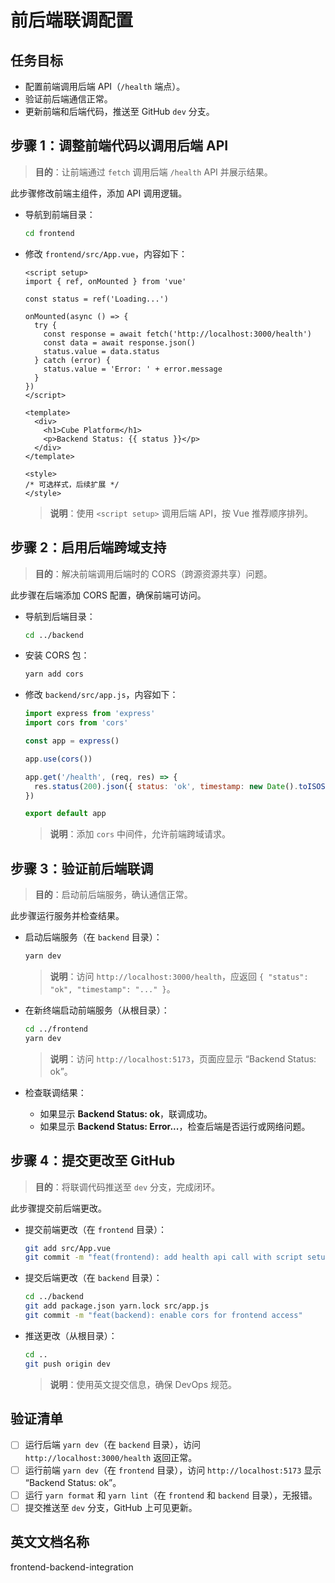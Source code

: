 # 前后端联调配置

## 任务目标

- 配置前端调用后端 API（`/health` 端点）。
- 验证前后端通信正常。
- 更新前端和后端代码，推送至 GitHub `dev` 分支。

## 步骤 1：调整前端代码以调用后端 API

> **目的**：让前端通过 `fetch` 调用后端 `/health` API 并展示结果。

此步骤修改前端主组件，添加 API 调用逻辑。

- 导航到前端目录：

  ```bash
  cd frontend
  ```

- 修改 `frontend/src/App.vue`，内容如下：

  ```vue
  <script setup>
  import { ref, onMounted } from 'vue'
  
  const status = ref('Loading...')
  
  onMounted(async () => {
    try {
      const response = await fetch('http://localhost:3000/health')
      const data = await response.json()
      status.value = data.status
    } catch (error) {
      status.value = 'Error: ' + error.message
    }
  })
  </script>
  
  <template>
    <div>
      <h1>Cube Platform</h1>
      <p>Backend Status: {{ status }}</p>
    </div>
  </template>
  
  <style>
  /* 可选样式，后续扩展 */
  </style>
  ```

  > **说明**：使用 `<script setup>` 调用后端 API，按 Vue 推荐顺序排列。

## 步骤 2：启用后端跨域支持

> **目的**：解决前端调用后端时的 CORS（跨源资源共享）问题。

此步骤在后端添加 CORS 配置，确保前端可访问。

- 导航到后端目录：

  ```bash
  cd ../backend
  ```

- 安装 CORS 包：

  ```bash
  yarn add cors
  ```

- 修改 `backend/src/app.js`，内容如下：

  ```javascript
  import express from 'express'
  import cors from 'cors'
  
  const app = express()
  
  app.use(cors())
  
  app.get('/health', (req, res) => {
    res.status(200).json({ status: 'ok', timestamp: new Date().toISOString() })
  })
  
  export default app
  ```

  > **说明**：添加 `cors` 中间件，允许前端跨域请求。

## 步骤 3：验证前后端联调

> **目的**：启动前后端服务，确认通信正常。

此步骤运行服务并检查结果。

- 启动后端服务（在 `backend` 目录）：

  ```bash
  yarn dev
  ```

  > **说明**：访问 `http://localhost:3000/health`，应返回 `{ "status": "ok", "timestamp": "..." }`。

- 在新终端启动前端服务（从根目录）：

  ```bash
  cd ../frontend
  yarn dev
  ```

  > **说明**：访问 `http://localhost:5173`，页面应显示 “Backend Status: ok”。

- 检查联调结果：
  - 如果显示 **Backend Status: ok**，联调成功。
  - 如果显示 **Backend Status: Error...**，检查后端是否运行或网络问题。

## 步骤 4：提交更改至 GitHub

> **目的**：将联调代码推送至 `dev` 分支，完成闭环。

此步骤提交前后端更改。

- 提交前端更改（在 `frontend` 目录）：

  ```bash
  git add src/App.vue
  git commit -m "feat(frontend): add health api call with script setup"
  ```

- 提交后端更改（在 `backend` 目录）：

  ```bash
  cd ../backend
  git add package.json yarn.lock src/app.js
  git commit -m "feat(backend): enable cors for frontend access"
  ```

- 推送更改（从根目录）：

  ```bash
  cd ..
  git push origin dev
  ```

  > **说明**：使用英文提交信息，确保 DevOps 规范。

## 验证清单

- [ ] 运行后端 `yarn dev`（在 `backend` 目录），访问 `http://localhost:3000/health` 返回正常。
- [ ] 运行前端 `yarn dev`（在 `frontend` 目录），访问 `http://localhost:5173` 显示 “Backend Status: ok”。
- [ ] 运行 `yarn format` 和 `yarn lint`（在 `frontend` 和 `backend` 目录），无报错。
- [ ] 提交推送至 `dev` 分支，GitHub 上可见更新。

## 英文文档名称

frontend-backend-integration
